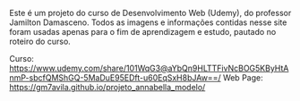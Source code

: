 Este é um projeto do curso de Desenvolvimento Web (Udemy), do professor Jamilton Damasceno. Todos as imagens e informações contidas nesse site foram usadas apenas para o fim de aprendizagem e estudo, pautado no roteiro do curso.

Curso: https://www.udemy.com/share/101WqG3@aYbQn9HLTTFivNcBOG5KByHtAnmP-sbcfQMShGQ-5MaDuE95EDft-u60EqSxH8bJAw==/
Web Page: https://gm7avila.github.io/projeto_annabella_modelo/
